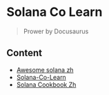 # Solana Co Learn

> Prower by  Docusaurus

## Content

- [Awesome solana zh](./docs/awesome-solana-zh/README.mdx)
- [Solana-Co-Learn](./docs/Solana-Co-Learn/README.mdx)
- [Solana Cookbook Zh](./docs/cookbook-zh/README.md)
